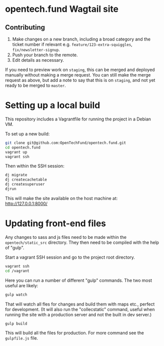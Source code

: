 opentech.fund Wagtail site
==================

## Contributing

1. Make changes on a new branch, including a broad category and the ticket number if relevant e.g. `feature/123-extra-squiggles`, `fix/newsletter-signup`.
1. Push your branch to the remote.
1. Edit details as necessary.



If you need to preview work on `staging`, this can be merged and deployed manually without making a merge request. You can still make the merge request as above, but add a note to say that this is on `staging`, and not yet ready to be merged to `master`.

# Setting up a local build

This repository includes a Vagrantfile for running the project in a Debian VM.

To set up a new build:

``` bash
git clone git@github.com:OpenTechFund/opentech.fund.git
cd opentech.fund
vagrant up
vagrant ssh
```

Then within the SSH session:

``` bash
dj migrate
dj createcachetable
dj createsuperuser
djrun
```

This will make the site available on the host machine at: http://127.0.0.1:8000/

# Updating front-end files

Any changes to sass and js files need to be made within the `opentech/static_src` directory. They then need to be compiled with the  help of "gulp".

Start a vagrant SSH session and go to the project root directory.

``` bash
vagrant ssh
cd /vagrant
```

Here you can run a number of different "gulp" commands. The two most useful are likely:

``` bash
gulp watch
```

That will watch all fles for changes and build them with maps etc., perfect for development. (It will also run the "collecstatic" command, useful when running the site with a production server and not the built in dev server.)

``` bash
gulp build
```

This will build all the files for production. For more command see the `gulpfile.js` file.
